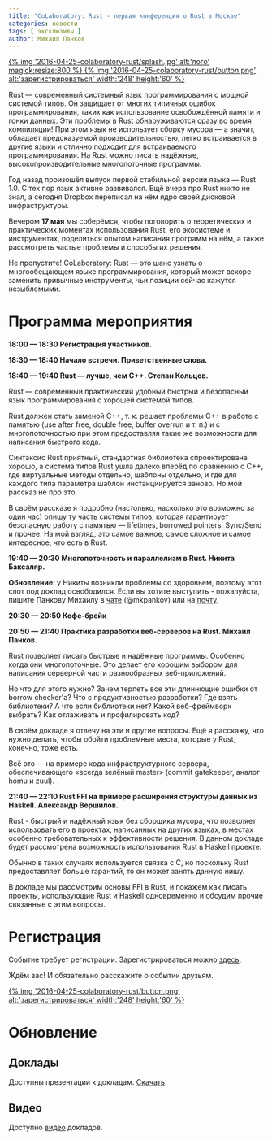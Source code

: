 ```yaml
---
title: "CoLaboratory: Rust - первая конференция о Rust в Москве"
categories: новости
tags: [ эксклюзивы ]
author: Михаил Панков
---
```


<a href="https://laboratoriya-kasperskogo.timepad.ru/event/323535/">
{% img '2016-04-25-colaboratory-rust/splash.jpg' alt:'лого' magick:resize:800 %}
</a>

<a href="https://laboratoriya-kasperskogo.timepad.ru/event/323535/">
{% img '2016-04-25-colaboratory-rust/button.png' alt:'зарегистрироваться'
   width:'248' height:'60' %}
</a>

Rust — современный системный язык программирования с мощной системой типов. Он
защищает от многих типичных ошибок программирования, таких как использование
освобождённой памяти и гонки данных. Эти проблемы в Rust обнаруживаются сразу во
время компиляции! При этом язык не использует сборку мусора — а значит, обладает
предсказуемой производительностью, легко встраивается в другие языки и отлично
подходит для встраиваемого программирования. На Rust можно писать надёжные,
высокопроизводительные многопоточные программы.

Год назад произошёл выпуск первой стабильной версии языка — Rust 1.0. С тех пор
язык активно развивался. Ещё вчера про Rust никто не знал, а сегодня Dropbox
переписал на нём ядро своей дисковой инфраструктуры.

Вечером **17 мая** мы соберёмся, чтобы поговорить о теоретических и практических
моментах использования Rust, его экосистеме и инструментах, поделиться опытом
написания программ на нём, а также рассмотреть частые проблемы и способы их
решения.

Не пропустите! CoLaboratory: Rust — это шанс узнать о многообещающем языке
программирования, который может вскоре заменить привычные инструменты, чьи
позиции сейчас кажутся незыблемыми.

<!--cut-->

# Программа мероприятия

**18:00 — 18:30 Регистрация участников.**

**18:30 — 18:40 Начало встречи. Приветственные слова.**

**18:40 — 19:40 Rust — лучше, чем C++. Степан Кольцов.**

Rust — современный практический удобный быстрый и безопасный язык
программирования с хорошей системой типов.

Rust должен стать заменой C++, т. к. решает проблемы C++ в работе с памятью (use
after free, double free, buffer overrun и т. п.) и с многопоточностью при этом
предоставляя такие же возможности для написания быстрого кода.

Синтаксис Rust приятный, стандартная библиотека спроектирована хорошо, а система
типов Rust ушла далеко вперёд по сравнению с C++, где виртуальные методы
отдельно, шаблоны отдельно, и где для каждого типа параметра шаблон
инстанциируется заново. Но мой рассказ не про это.

В своём рассказе я подробно (настолько, насколько это возможно за один час)
опишу ту часть системы типов, которая гарантирует безопасную работу с памятью —
lifetimes, borrowed pointers, Sync/Send и прочее. На мой взгляд, это самое
важное, самое сложное и самое интересное, что есть в Rust.

**19:40 — 20:30 Многопоточность и параллелизм в Rust. Никита Баксаляр.**

**Обновление**: у Никиты возникли проблемы со здоровьем, поэтому этот слот под доклад
освободился. Если вы хотите выступить - пожалуйста, пишите Панкову Михаилу в 
[чате](https://gitter.im/ruRust/general) (@mkpankov) или на 
[почту](https://rustycrate.ru/contacts.html).

**20:30 — 20:50 Кофе-брейк**

**20:50 — 21:40 Практика разработки веб-серверов на Rust. Михаил Панков.**

Rust позволяет писать быстрые и надёжные программы. Особенно когда они
многопоточные. Это делает его хорошим выбором для написания серверной части
разнообразных веб-приложений.

Но что для этого нужно? Зачем терпеть все эти длиннющие ошибки от borrow
checker'а? Что с продуктивностью разработки? Где взять библиотеки? А что если
библиотеки нет? Какой веб-фреймворк выбрать? Как отлаживать и профилировать код?

В своём докладе я отвечу на эти и другие вопросы. Ещё я расскажу, что нужно
делать, чтобы обойти проблемные места, которые у Rust, конечно, тоже есть.

Всё это — на примере кода инфраструктурного сервера, обеспечивающего «всегда
зелёный master» (commit gatekeeper, аналог homu и zuul).

**21:40 — 22:10 Rust FFI на примере расширения структуры данных из Haskell.
Александр Вершилов.**

Rust - быстрый и надёжный язык без сборщика мусора, что позволяет использовать
его в проектах, написанных на других языках, в местах особенно требовательных к
эффективности решения. В данном докладе будет рассмотрена возможность
использования Rust в Haskell проекте.

Обычно в таких случаях используется связка с C, но поскольку Rust предоставляет
больше гарантий, то он может занять данную нишу.

В докладе мы рассмотрим основы FFI в Rust, и покажем как писать проекты,
использующие Rust и Haskell одновременно и обсудим прочие связанные с этим
вопросы.

# Регистрация

Событие требует регистрации. Зарегистрироваться можно
[здесь](https://laboratoriya-kasperskogo.timepad.ru/event/323535/).

Ждём вас! И обязательно расскажите о событии друзьям.

<a href="https://laboratoriya-kasperskogo.timepad.ru/event/323535/">
{% img '2016-04-25-colaboratory-rust/button.png' alt:'зарегистрироваться'
   width:'248' height:'60' %}
</a>

# Обновление

## Доклады

Доступны презентации к докладам. [Скачать](https://rustycrate.ru/%D0%BD%D0%BE%D0%B2%D0%BE%D1%81%D1%82%D0%B8/2016/04/25/colaboratory-rust.html).

## Видео

Доступно [видео](https://www.youtube.com/playlist?list=PL2VfLXgokbzPTnJGQixiHErR1iQDTfobf) докладов.
